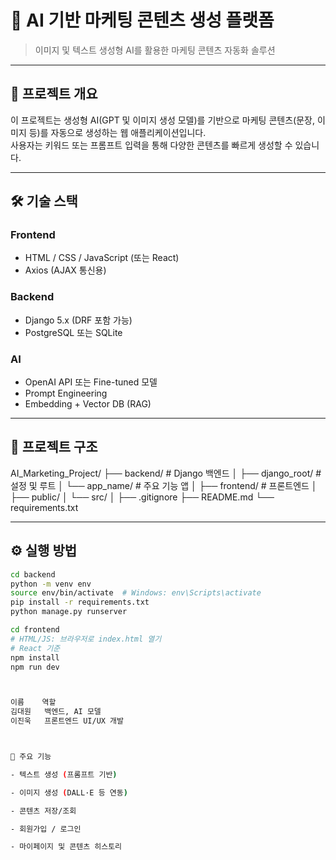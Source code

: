 # 🎯 AI 기반 마케팅 콘텐츠 생성 플랫폼

> 이미지 및 텍스트 생성형 AI를 활용한 마케팅 콘텐츠 자동화 솔루션

---

## 🚀 프로젝트 개요

이 프로젝트는 생성형 AI(GPT 및 이미지 생성 모델)를 기반으로 마케팅 콘텐츠(문장, 이미지 등)를 자동으로 생성하는 웹 애플리케이션입니다.  
사용자는 키워드 또는 프롬프트 입력을 통해 다양한 콘텐츠를 빠르게 생성할 수 있습니다.

---

## 🛠 기술 스택

### Frontend
- HTML / CSS / JavaScript (또는 React)
- Axios (AJAX 통신용)

### Backend
- Django 5.x (DRF 포함 가능)
- PostgreSQL 또는 SQLite

### AI
- OpenAI API 또는 Fine-tuned 모델
- Prompt Engineering
- Embedding + Vector DB (RAG)

---

## 📁 프로젝트 구조

AI_Marketing_Project/ ├── backend/ # Django 백엔드 │ ├── django_root/ # 설정 및 루트 │ └── app_name/ # 주요 기능 앱 │ ├── frontend/ # 프론트엔드 │ ├── public/
│ └── src/ │ ├── .gitignore ├── README.md └── requirements.txt



---

## ⚙️ 실행 방법

```bash
cd backend
python -m venv env
source env/bin/activate  # Windows: env\Scripts\activate
pip install -r requirements.txt
python manage.py runserver

cd frontend
# HTML/JS: 브라우저로 index.html 열기
# React 기준
npm install
npm run dev



이름	  역할
김대원	  백엔드, AI 모델
이진욱	  프론트엔드 UI/UX 개발



📌 주요 기능

- 텍스트 생성 (프롬프트 기반)

- 이미지 생성 (DALL·E 등 연동)

- 콘텐츠 저장/조회

- 회원가입 / 로그인

- 마이페이지 및 콘텐츠 히스토리



